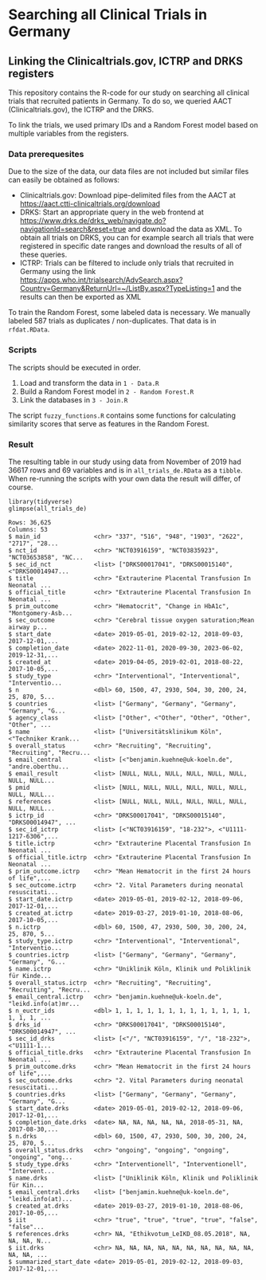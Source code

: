 
# Searching all Clinical Trials in Germany

## Linking the Clinicaltrials.gov, ICTRP and DRKS registers

This repository contains the R-code for our study on searching all clinical trials
that recruited patients in Germany. To do so, we queried AACT
(Clinicaltrials.gov), the ICTRP and the DRKS. 

To link the trials, we used primary IDs and a Random Forest model based on multiple variables from the registers.

### Data prerequesites

Due to the size of the data, our data files are not included but similar files 
can easily be obtained as follows:

- Clinicaltrials.gov: Download pipe-delimited files from the AACT at https://aact.ctti-clinicaltrials.org/download
- DRKS: Start an appropriate query in the web frontend at https://www.drks.de/drks_web/navigate.do?navigationId=search&reset=true and download the data as XML. To obtain all trials on DRKS, you can for example search all trials that were registered in specific date ranges and download the results of all of these queries.
- ICTRP: Trials can be filtered to include only trials that recruited in Germany using the link https://apps.who.int/trialsearch/AdvSearch.aspx?Country=Germany&ReturnUrl=~/ListBy.aspx?TypeListing=1 and the results can then be exported as XML

To train the Random Forest, some labeled data is necessary. We manually labeled 587 trials as duplicates / non-duplicates. That data is in `rfdat.RData`.

### Scripts

The scripts should be executed in order.

1. Load and transform the data in `1 - Data.R`
2. Build a Random Forest model in `2 - Random Forest.R`
3. Link the databases in `3 - Join.R`

The script `fuzzy_functions.R` contains some functions for calculating similarity scores that serve as features in the Random Forest.

### Result

The resulting table in our study using data from November of 2019 had 36617 rows and 69 variables and is in `all_trials_de.RData` as a `tibble`. When re-running the scripts with your own data the result will differ, of course.

```
library(tidyverse)
glimpse(all_trials_de)

Rows: 36,625
Columns: 53
$ main_id               <chr> "337", "516", "948", "1903", "2622", "2717", "28...
$ nct_id                <chr> "NCT03916159", "NCT03835923", "NCT03653858", "NC...
$ sec_id_nct            <list> ["DRKS00017041", "DRKS00015140", <"DRKS00014947...
$ title                 <chr> "Extrauterine Placental Transfusion In Neonatal ...
$ official_title        <chr> "Extrauterine Placental Transfusion In Neonatal ...
$ prim_outcome          <chr> "Hematocrit", "Change in HbA1c", "Montgomery-Asb...
$ sec_outcome           <chr> "Cerebral tissue oxygen saturation;Mean airway p...
$ start_date            <date> 2019-05-01, 2019-02-12, 2018-09-03, 2017-12-01,...
$ completion_date       <date> 2022-11-01, 2020-09-30, 2023-06-02, 2019-12-31,...
$ created_at            <date> 2019-04-05, 2019-02-01, 2018-08-22, 2017-10-05,...
$ study_type            <chr> "Interventional", "Interventional", "Interventio...
$ n                     <dbl> 60, 1500, 47, 2930, 504, 30, 200, 24, 25, 870, 5...
$ countries             <list> ["Germany", "Germany", "Germany", "Germany", "G...
$ agency_class          <list> ["Other", <"Other", "Other", "Other", "Other", ...
$ name                  <list> ["Universitätsklinikum Köln", <"Techniker Krank...
$ overall_status        <chr> "Recruiting", "Recruiting", "Recruiting", "Recru...
$ email_central         <list> [<"benjamin.kuehne@uk-koeln.de", "andre.oberthu...
$ email_result          <list> [NULL, NULL, NULL, NULL, NULL, NULL, NULL, NULL...
$ pmid                  <list> [NULL, NULL, NULL, NULL, NULL, NULL, NULL, NULL...
$ references            <list> [NULL, NULL, NULL, NULL, NULL, NULL, NULL, NULL...
$ ictrp_id              <chr> "DRKS00017041", "DRKS00015140", "DRKS00014947", ...
$ sec_id_ictrp          <list> [<"NCT03916159", "18-232">, <"U1111-1217-6306",...
$ title.ictrp           <chr> "Extrauterine Placental Transfusion In Neonatal ...
$ official_title.ictrp  <chr> "Extrauterine Placental Transfusion In Neonatal ...
$ prim_outcome.ictrp    <chr> "Mean Hematocrit in the first 24 hours of life",...
$ sec_outcome.ictrp     <chr> "2. Vital Parameters during neonatal resuscitati...
$ start_date.ictrp      <date> 2019-05-01, 2019-02-12, 2018-09-06, 2017-12-01,...
$ created_at.ictrp      <date> 2019-03-27, 2019-01-10, 2018-08-06, 2017-10-05,...
$ n.ictrp               <dbl> 60, 1500, 47, 2930, 500, 30, 200, 24, 25, 870, 5...
$ study_type.ictrp      <chr> "Interventional", "Interventional", "Interventio...
$ countries.ictrp       <list> ["Germany", "Germany", "Germany", "Germany", "G...
$ name.ictrp            <chr> "Uniklinik Köln, Klinik und Poliklinik für Kinde...
$ overall_status.ictrp  <chr> "Recruiting", "Recruiting", "Recruiting", "Recru...
$ email_central.ictrp   <chr> "benjamin.kuehne@uk-koeln.de", "leikd.info(at)mr...
$ n_euctr_ids           <dbl> 1, 1, 1, 1, 1, 1, 1, 1, 1, 1, 1, 1, 1, 1, 1, 1, ...
$ drks_id               <chr> "DRKS00017041", "DRKS00015140", "DRKS00014947", ...
$ sec_id_drks           <list> [<"/", "NCT03916159", "/", "18-232">, <"U1111-1...
$ official_title.drks   <chr> "Extrauterine Placental Transfusion In Neonatal ...
$ prim_outcome.drks     <chr> "Mean Hematocrit in the first 24 hours of life",...
$ sec_outcome.drks      <chr> "2. Vital Parameters during neonatal resuscitati...
$ countries.drks        <list> ["Germany", "Germany", "Germany", "Germany", "G...
$ start_date.drks       <date> 2019-05-01, 2019-02-12, 2018-09-06, 2017-12-01,...
$ completion_date.drks  <date> NA, NA, NA, NA, NA, 2018-05-31, NA, 2017-08-30,...
$ n.drks                <dbl> 60, 1500, 47, 2930, 500, 30, 200, 24, 25, 870, 5...
$ overall_status.drks   <chr> "ongoing", "ongoing", "ongoing", "ongoing", "ong...
$ study_type.drks       <chr> "Interventionell", "Interventionell", "Intervent...
$ name.drks             <list> ["Uniklinik Köln, Klinik und Poliklinik für Kin...
$ email_central.drks    <list> ["benjamin.kuehne@uk-koeln.de", "leikd.info(at)...
$ created_at.drks       <date> 2019-03-27, 2019-01-10, 2018-08-06, 2017-10-05,...
$ iit                   <chr> "true", "true", "true", "true", "false", "false"...
$ references.drks       <chr> NA, "Ethikvotum_LeIKD_08.05.2018", NA, NA, NA, N...
$ iit.drks              <chr> NA, NA, NA, NA, NA, NA, NA, NA, NA, NA, NA, NA, ...
$ summarized_start_date <date> 2019-05-01, 2019-02-12, 2018-09-03, 2017-12-01,...
```
